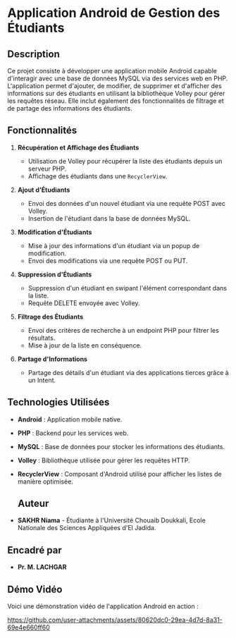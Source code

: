 # Application Android de Gestion des Étudiants

## Description

Ce projet consiste à développer une application mobile Android capable d'interagir avec une base de données MySQL via des services web en PHP. L'application permet d'ajouter, de modifier, de supprimer et d'afficher des informations sur des étudiants en utilisant la bibliothèque Volley pour gérer les requêtes réseau. Elle inclut également des fonctionnalités de filtrage et de partage des informations des étudiants.

## Fonctionnalités

1. **Récupération et Affichage des Étudiants**
   - Utilisation de Volley pour récupérer la liste des étudiants depuis un serveur PHP.
   - Affichage des étudiants dans une `RecyclerView`.

2. **Ajout d'Étudiants**
   - Envoi des données d'un nouvel étudiant via une requête POST avec Volley.
   - Insertion de l'étudiant dans la base de données MySQL.

3. **Modification d'Étudiants**
   - Mise à jour des informations d'un étudiant via un popup de modification.
   - Envoi des modifications via une requête POST ou PUT.

4. **Suppression d'Étudiants**
   - Suppression d'un étudiant en swipant l'élément correspondant dans la liste.
   - Requête DELETE envoyée avec Volley.

5. **Filtrage des Étudiants**
   - Envoi des critères de recherche à un endpoint PHP pour filtrer les résultats.
   - Mise à jour de la liste en conséquence.

6. **Partage d'Informations**
   - Partage des détails d'un étudiant via des applications tierces grâce à un Intent.

## Technologies Utilisées

- **Android** : Application mobile native.
- **PHP** : Backend pour les services web.
- **MySQL** : Base de données pour stocker les informations des étudiants.
- **Volley** : Bibliothèque utilisée pour gérer les requêtes HTTP.
- **RecyclerView** : Composant d'Android utilisé pour afficher les listes de manière optimisée.

  ## Auteur

- **SAKHR Niama** - Étudiante à l'Université Chouaib Doukkali, Ecole Nationale des Sciences Appliquées d'El Jadida.

## Encadré par

- **Pr. M. LACHGAR**

## Démo Vidéo

Voici une démonstration vidéo de l'application Android en action :

https://github.com/user-attachments/assets/80620dc0-29ea-4d7d-8a31-69e4e660ff60


